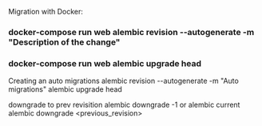 Migration with Docker:

### docker-compose run web alembic revision --autogenerate -m "Description of the change"
### docker-compose run web alembic upgrade head


Creating an auto migrations
  alembic revision --autogenerate -m "Auto migrations"
  alembic upgrade head


  downgrade to prev revisition
  alembic downgrade -1
   or 
  alembic current
  alembic downgrade <previous_revision>

